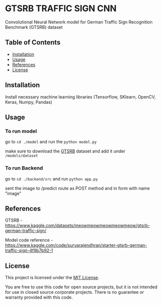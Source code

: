 # GTSRB TRAFFIC SIGN CNN

Convolutional Neural Network model for German Traffic Sign Recognition Benchmark \(GTSRB\) dataset

## Table of Contents

- [Installation](#installation)
- [Usage](#usage)
- [References](#references)
- [License](#license)

## Installation

Install necessary machine learning libraries \(Tensorflow, SKlearn, OpenCV, Keras, Numpy, Pandas\)

## Usage

### To run model
go to `cd ./model` and run the `python model.py`

make sure to download the [GTSRB](https://www.kaggle.com/datasets/meowmeowmeowmeowmeow/gtsrb-german-traffic-sign/) dataset and add it under `/models/dataset`

### To run Backend
go to `cd ./backend/src` and run `python app.py`

sent the image to /predict route as POST method and in form with name "image"

## References

GTSRB - https://www.kaggle.com/datasets/meowmeowmeowmeowmeow/gtsrb-german-traffic-sign/

Model code reference - https://www.kaggle.com/code/suryarajendhran/starter-gtsrb-german-traffic-sign-4f9b7b92-1

## License

This project is licensed under the [MIT License](https://opensource.org/licenses/MIT).

You are free to use this code for open source projects, but it is not intended for use in closed source corporate projects. There is no guarantee or warranty provided with this code.
